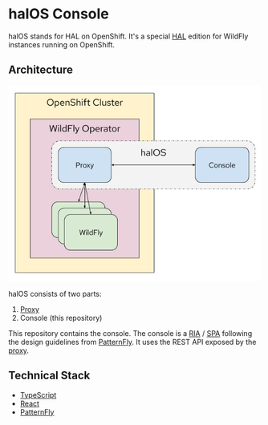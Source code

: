 # halOS Console

halOS stands for HAL on OpenShift. It's a special [HAL](https://hal.github.io/) edition for WildFly instances running on OpenShift.

## Architecture

![halos](halos.png)

halOS consists of two parts:

1. [Proxy](https://github.com/hal/halos-proxy)
2. Console (this repository)

This repository contains the console. The console is a [RIA](https://en.wikipedia.org/wiki/Rich_web_application) / [SPA](https://en.wikipedia.org/wiki/Single-page_application) following the design guidelines from [PatternFly](https://www.patternfly.org/v4/). It uses the REST API exposed by the [proxy](https://github.com/hal/halos-proxy).  

## Technical Stack

- [TypeScript](https://www.typescriptlang.org/)
- [React](https://reactjs.org/)
- [PatternFly](https://patternfly.org)
